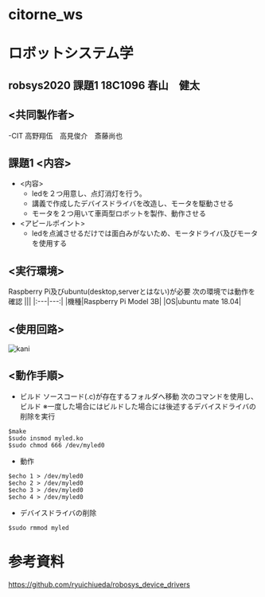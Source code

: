 # citorne_ws
# ロボットシステム学
## robsys2020 課題1 18C1096 春山　健太
## <共同製作者>
-CIT 高野翔伍　高見俊介　斎藤尚也
## 課題1 <内容>
- <内容>
  - ledを２つ用意し、点灯消灯を行う。
  - 講義で作成したデバイスドライバを改造し、モータを駆動させる
  - モータを２つ用いて車両型ロボットを製作、動作させる
- <アピールポイント>
  - ledを点滅させるだけでは面白みがないため、モータドライバ及びモータを使用する
## <実行環境>
Raspberry Pi及びubuntu(desktop,serverとはない)が必要
次の環境では動作を確認
|||
|:---|---:|
|機種|Raspberry Pi Model 3B|
|OS|ubuntu mate 18.04|

## <使用回路>
![kani](images.githubusercontent.com/68257043/101170547-fa1fc800-3681-11eb-91da-447185cb1126.png)
## <動作手順>
- ビルド
ソースコード(.c)が存在するフォルダへ移動
次のコマンドを使用し、ビルド
※一度した場合にはビルドした場合には後述するデバイスドライバの削除を実行
```bash:build
$make 
$sudo insmod myled.ko
$sudo chmod 666 /dev/myled0
```
- 動作
```bash:move
$echo 1 > /dev/myled0
$echo 2 > /dev/myled0
$echo 3 > /dev/myled0
$echo 4 > /dev/myled0
```
- デバイスドライバの削除
```bash:delate device driver
$sudo rmmod myled
```
# 参考資料
https://github.com/ryuichiueda/robosys_device_drivers
